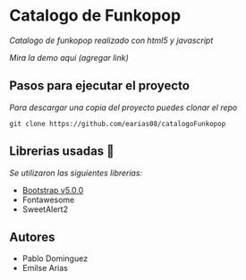 # Catalogo de Funkopop

_Catalogo de funkopop realizado con html5 y javascript_

_Mira la demo aqui (agregar link)_ 

## Pasos para ejecutar el proyecto

_Para descargar una copia del proyecto puedes clonar el repo_

`git clone https://github.com/earias08/catalogoFunkopop`


## Librerias usadas 🍮

_Se utilizaron las siguientes librerias:_

- [Bootstrap v5.0.0](https://getbootstrap.com/)
- Fontawesome
- SweetAlert2

## Autores

- Pablo Dominguez
- Emilse Arias


